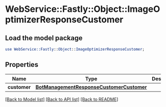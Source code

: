 # WebService::Fastly::Object::ImageOptimizerResponseCustomer

## Load the model package
```perl
use WebService::Fastly::Object::ImageOptimizerResponseCustomer;
```

## Properties
Name | Type | Description | Notes
------------ | ------------- | ------------- | -------------
**customer** | [**BotManagementResponseCustomerCustomer**](BotManagementResponseCustomerCustomer.md) |  | [optional] 

[[Back to Model list]](../README.md#documentation-for-models) [[Back to API list]](../README.md#documentation-for-api-endpoints) [[Back to README]](../README.md)


